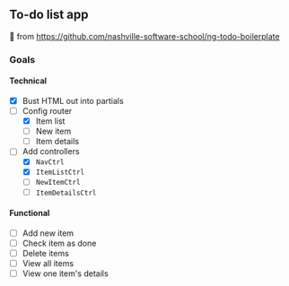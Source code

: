 ## To-do list app

:fork_and_knife: from <https://github.com/nashville-software-school/ng-todo-boilerplate>

### Goals

#### Technical

- [x] Bust HTML out into partials
- [ ] Config router
    - [x] Item list
    - [ ] New item
    - [ ] Item details
- [ ] Add controllers
    - [x] `NavCtrl`
    - [x] `ItemListCtrl`
    - [ ] `NewItemCtrl`
    - [ ] `ItemDetailsCtrl`

#### Functional

- [ ] Add new item
- [ ] Check item as done
- [ ] Delete items
- [ ] View all items
- [ ] View one item's details